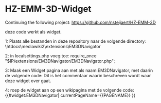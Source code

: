 # HZ-EMM-3D-Widget
Continuing the following project: https://github.com/nsteijaert/HZ-EMM-3D

deze code werkt als widget. 

1: Plaats alle bestanden in deze repository naar de volgende directory:
\htdocs\mediawiki2\extensions\EM3DNavigator

2: in localsettings.php voeg toe: 
require_once "$IP/extensions/EM3DNavigator/EM3DNavigator.php";

3: Maak een Widget pagina aan met als naam:EM3DNavigator, met daarin de volgende code:
<noinclude>
Dit is het commentaar waarin beschreven wordt waar deze widget over gaat.
</noinclude>
<includeonly>
		<!-- libraries/css - other (load first for jquery onload)-->
                <script src="//code.jquery.com/jquery-1.11.3.min.js"></script> 
            		<script src="js/jquery.cookie.js"></script>

<div id="canvasje"></div>
<script type="text/javascript">
mw.loader.using( 'ext.EM3DNavigator' ).done( function () {

$(document).ready(function() {

startVisualisation("<!--{$currentPageName|default:'Pagename niet doorgekregen'}-->"); //roept alle js code aan en geeft currentpage als parameter door

});

});

</script>

</includeonly>



4: roep de widget aan op een wikipagina met de volgende code:
{{#widget:EM3DNavigator| currentPageName={{PAGENAME}} }}
